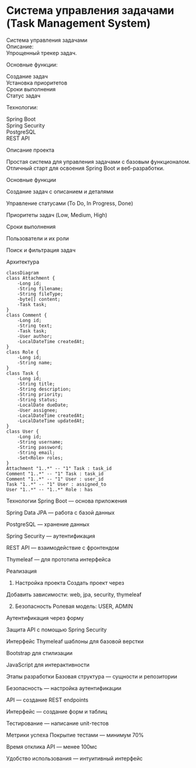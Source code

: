 # Система управления задачами (Task Management System)

Система управления задачами  
Описание:  
Упрощенный трекер задач.

Основные функции:

Создание задач  
Установка приоритетов  
Сроки выполнения  
Статус задач

Технологии:

Spring Boot  
Spring Security  
PostgreSQL  
REST API  




Описание проекта

Простая система для управления задачами с базовым функционалом. Отличный старт для освоения Spring Boot и веб-разработки.

Основные функции

Создание задач с описанием и деталями

Управление статусами (To Do, In Progress, Done)

Приоритеты задач (Low, Medium, High)

Сроки выполнения

Пользователи и их роли

Поиск и фильтрация задач

Архитектура
```mermaid
classDiagram
class Attachment {
    -Long id;
    -String filename;
    -String fileType;
    -byte[] content;
    -Task task;
}
class Comment {
    -Long id;
    -String text;
    -Task task;
    -User author;
    -LocalDateTime createdAt;
}
class Role {
    -Long id;
    -String name;
}
class Task {
    -Long id;
    -String title;
    -String description;
    -String priority;
    -String status;
    -LocalDate dueDate;
    -User assignee;
    -LocalDateTime createdAt;
    -LocalDateTime updatedAt;
}
class User {
    -Long id;
    -String username;
    -String password;
    -String email;
    -Set<Role> roles;
}
Attachment "1..*" -- "1" Task : task_id
Comment "1..*" -- "1" Task : task_id
Comment "1..*" -- "1" User : user_id
Task "1..*" -- "1" User : assigned_to
User "1..*" -- "1..*" Role : has
```

Технологии
Spring Boot — основа приложения

Spring Data JPA — работа с базой данных

PostgreSQL — хранение данных

Spring Security — аутентификация

REST API — взаимодействие с фронтендом

Thymeleaf — для прототипа интерфейса

Реализация
1. Настройка проекта
   Создать проект через

Добавить зависимости: web, jpa, security, thymeleaf

2. Безопасность
   Ролевая модель: USER, ADMIN

Аутентификация через форму

Защита API с помощью Spring Security

Интерфейс
Thymeleaf шаблоны для базовой верстки

Bootstrap для стилизации

JavaScript для интерактивности

Этапы разработки
Базовая структура — сущности и репозитории

Безопасность — настройка аутентификации

API — создание REST endpoints

Интерфейс — создание форм и таблиц

Тестирование — написание unit-тестов

Метрики успеха
Покрытие тестами — минимум 70%

Время отклика API — менее 100мс

Удобство использования — интуитивный интерфейс
